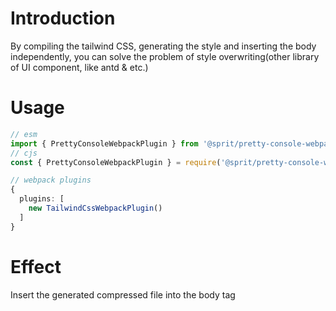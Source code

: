 # Introduction
By compiling the tailwind CSS, generating the style and inserting the body independently, you can solve the problem of style overwriting(other library of UI component, like antd & etc.)

# Usage
```typescript
// esm
import { PrettyConsoleWebpackPlugin } from '@sprit/pretty-console-webpack-plugin';
// cjs
const { PrettyConsoleWebpackPlugin } = require('@sprit/pretty-console-webpack-plugin');

// webpack plugins
{
  plugins: [
    new TailwindCssWebpackPlugin()
  ]
}
```

# Effect
Insert the generated compressed file into the body tag